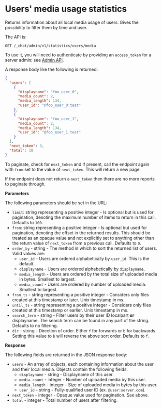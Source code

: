 # Users' media usage statistics

Returns information about all local media usage of users. Gives the
possibility to filter them by time and user.

The API is:

```
GET /_chat/admin/v1/statistics/users/media
```

To use it, you will need to authenticate by providing an `access_token`
for a server admin: see [Admin API](../usage/administration/admin_api).

A response body like the following is returned:

```json
{
  "users": [
    {
      "displayname": "foo_user_0",
      "media_count": 2,
      "media_length": 134,
      "user_id": "@foo_user_0:test"
    },
    {
      "displayname": "foo_user_1",
      "media_count": 2,
      "media_length": 134,
      "user_id": "@foo_user_1:test"
    }
  ],
  "next_token": 3,
  "total": 10
}
```

To paginate, check for `next_token` and if present, call the endpoint
again with `from` set to the value of `next_token`. This will return a new page.

If the endpoint does not return a `next_token` then there are no more
reports to paginate through.

**Parameters**

The following parameters should be set in the URL:

* `limit`: string representing a positive integer - Is optional but is
  used for pagination, denoting the maximum number of items to return
  in this call. Defaults to `100`.
* `from`: string representing a positive integer - Is optional but used for pagination,
  denoting the offset in the returned results. This should be treated as an opaque value
  and not explicitly set to anything other than the return value of `next_token` from a
  previous call. Defaults to `0`.
* `order_by` - string - The method in which to sort the returned list of users. Valid values are:
  - `user_id` - Users are ordered alphabetically by `user_id`. This is the default.
  - `displayname` - Users are ordered alphabetically by `displayname`.
  - `media_length` - Users are ordered by the total size of uploaded media in bytes.
    Smallest to largest.
  - `media_count` - Users are ordered by number of uploaded media. Smallest to largest.
* `from_ts` - string representing a positive integer - Considers only
  files created at this timestamp or later. Unix timestamp in ms.
* `until_ts` - string representing a positive integer - Considers only
  files created at this timestamp or earlier. Unix timestamp in ms.
* `search_term` - string - Filter users by their user ID localpart **or** displayname.
  The search term can be found in any part of the string.
  Defaults to no filtering.
* `dir` - string - Direction of order. Either `f` for forwards or `b` for backwards.
  Setting this value to `b` will reverse the above sort order. Defaults to `f`.


**Response**

The following fields are returned in the JSON response body:

* `users` - An array of objects, each containing information
  about the user and their local media. Objects contain the following fields:
  - `displayname` - string - Displayname of this user.
  - `media_count` - integer - Number of uploaded media by this user.
  - `media_length` - integer - Size of uploaded media in bytes by this user.
  - `user_id` - string - Fully-qualified user ID (ex. `@user:server.com`).
* `next_token` - integer - Opaque value used for pagination. See above.
* `total` - integer - Total number of users after filtering.
